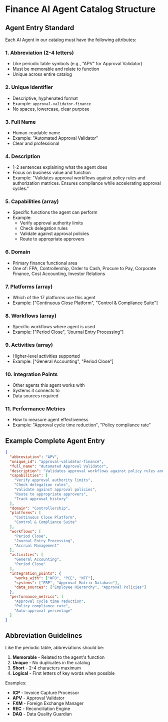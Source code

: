 # Finance AI Agent Catalog Structure

## Agent Entry Standard

Each AI Agent in our catalog must have the following attributes:

### 1. **Abbreviation** (2-4 letters)
- Like periodic table symbols (e.g., "APV" for Approval Validator)
- Must be memorable and relate to function
- Unique across entire catalog

### 2. **Unique Identifier** 
- Descriptive, hyphenated format
- Example: `approval-validator-finance`
- No spaces, lowercase, clear purpose

### 3. **Full Name**
- Human-readable name
- Example: "Automated Approval Validator"
- Clear and professional

### 4. **Description**
- 1-2 sentences explaining what the agent does
- Focus on business value and function
- Example: "Validates approval workflows against policy rules and authorization matrices. Ensures compliance while accelerating approval cycles."

### 5. **Capabilities** (array)
- Specific functions the agent can perform
- Example:
  - Verify approval authority limits
  - Check delegation rules
  - Validate against approval policies
  - Route to appropriate approvers

### 6. **Domain**
- Primary finance functional area
- One of: FPA, Controllership, Order to Cash, Procure to Pay, Corporate Finance, Cost Accounting, Investor Relations

### 7. **Platforms** (array)
- Which of the 17 platforms use this agent
- Example: ["Continuous Close Platform", "Control & Compliance Suite"]

### 8. **Workflows** (array)
- Specific workflows where agent is used
- Example: ["Period Close", "Journal Entry Processing"]

### 9. **Activities** (array)
- Higher-level activities supported
- Example: ["General Accounting", "Period Close"]

### 10. **Integration Points**
- Other agents this agent works with
- Systems it connects to
- Data sources required

### 11. **Performance Metrics**
- How to measure agent effectiveness
- Example: "Approval cycle time reduction", "Policy compliance rate"

## Example Complete Agent Entry

```json
{
  "abbreviation": "APV",
  "unique_id": "approval-validator-finance",
  "full_name": "Automated Approval Validator",
  "description": "Validates approval workflows against policy rules and authorization matrices. Ensures compliance while accelerating approval cycles.",
  "capabilities": [
    "Verify approval authority limits",
    "Check delegation rules", 
    "Validate against approval policies",
    "Route to appropriate approvers",
    "Track approval history"
  ],
  "domain": "Controllership",
  "platforms": [
    "Continuous Close Platform",
    "Control & Compliance Suite"
  ],
  "workflows": [
    "Period Close",
    "Journal Entry Processing",
    "Accrual Management"
  ],
  "activities": [
    "General Accounting",
    "Period Close"
  ],
  "integration_points": {
    "works_with": ["WFO", "PCE", "NTF"],
    "systems": ["ERP", "Approval Matrix Database"],
    "data_sources": ["Employee Hierarchy", "Approval Policies"]
  },
  "performance_metrics": [
    "Approval cycle time reduction",
    "Policy compliance rate",
    "Auto-approval percentage"
  ]
}
```

## Abbreviation Guidelines

Like the periodic table, abbreviations should be:
1. **Memorable** - Related to the agent's function
2. **Unique** - No duplicates in the catalog
3. **Short** - 2-4 characters maximum
4. **Logical** - First letters of key words when possible

Examples:
- **ICP** - Invoice Capture Processor
- **APV** - Approval Validator
- **FXM** - Foreign Exchange Manager
- **REC** - Reconciliation Engine
- **DAQ** - Data Quality Guardian 